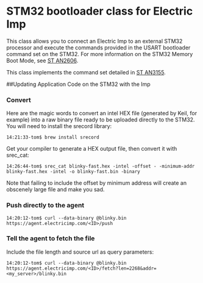 STM32 bootloader class for Electric Imp
==============================
This class allows you to connect an Electric Imp to an external STM32 processor and execute the commands provided in the USART bootloader command set on the STM32. For more information on the STM32 Memory Boot Mode, see [ST AN2606](http://www.st.com/st-web-ui/static/active/en/resource/technical/document/application_note/CD00167594.pdf). 

This class implements the command set detailed in [ST AN3155](http://www.st.com/web/en/resource/technical/document/application_note/CD00264342.pdf).

##Updating Application Code on the STM32 with the Imp

### Convert 

Here are the magic words to convert an intel HEX file (generated by Keil, for example) into a raw binary file ready to be uploaded directly to the STM32. You will need to install the srecord library:

```
14:21:33-tom$ brew install srecord
```

Get your compiler to generate a HEX output file, then convert it with srec_cat:

```
14:26:44-tom$ srec_cat blinky-fast.hex -intel -offset - -minimum-addr blinky-fast.hex -intel -o blinky-fast.bin -binary
```

Note that failing to include the offset by minimum address will create an obscenely large file and make you sad.

### Push directly to the agent

```
14:20:12-tom$ curl --data-binary @blinky.bin https://agent.electricimp.com/<ID>/push
```

### Tell the agent to fetch the file

Include the file length and source url as query parameters:

```
14:20:12-tom$ curl --data-binary @blinky.bin https://agent.electricimp.com/<ID>/fetch?len=2268&addr=<my_server>/blinky.bin
```